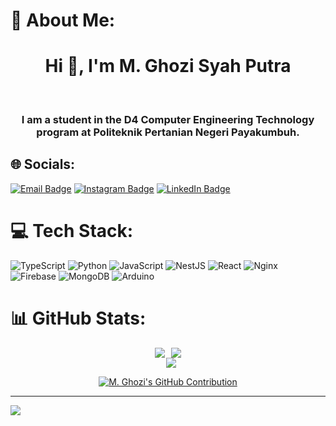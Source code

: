 # 💫 About Me:
<h1 align="center">Hi 👋, I'm M. Ghozi Syah Putra</h1><br><h3 align="center">
I am a student in the D4 Computer Engineering Technology program at Politeknik Pertanian Negeri Payakumbuh.</h3>


## 🌐 Socials:
[![Email Badge](https://img.shields.io/badge/-ghozi286%40gmail.com-EA4335?style=for-the-badge&logo=Gmail&logoColor=white)](mailto:ghozi286@gmail.com)
[![Instagram Badge](https://img.shields.io/badge/-@mghozi__-E4405F?style=for-the-badge&logo=Instagram&logoColor=white)](https://www.instagram.com/mghozi__/)
[![LinkedIn Badge](https://img.shields.io/badge/-M%20Ghozi%20Syah%20Putra-0077B5?style=for-the-badge&logo=LinkedIn&logoColor=white)](https://www.linkedin.com/in/m-ghozi/)

# 💻 Tech Stack:
![TypeScript](https://img.shields.io/badge/typescript-%23007ACC.svg?style=for-the-badge&logo=typescript&logoColor=white) ![Python](https://img.shields.io/badge/python-3670A0?style=for-the-badge&logo=python&logoColor=ffdd54) ![JavaScript](https://img.shields.io/badge/javascript-%23323330.svg?style=for-the-badge&logo=javascript&logoColor=%23F7DF1E) ![NestJS](https://img.shields.io/badge/nestjs-%23E0234E.svg?style=for-the-badge&logo=nestjs&logoColor=white) ![React](https://img.shields.io/badge/react-%2320232a.svg?style=for-the-badge&logo=react&logoColor=%2361DAFB) ![Nginx](https://img.shields.io/badge/nginx-%23009639.svg?style=for-the-badge&logo=nginx&logoColor=white) ![Firebase](https://img.shields.io/badge/firebase-a08021?style=for-the-badge&logo=firebase&logoColor=ffcd34) ![MongoDB](https://img.shields.io/badge/MongoDB-%234ea94b.svg?style=for-the-badge&logo=mongodb&logoColor=white) ![Arduino](https://img.shields.io/badge/-Arduino-00979D?style=for-the-badge&logo=Arduino&logoColor=white) 


# 📊 GitHub Stats:
<div align="center" style="display: flex; flex-direction: column; align-items: center;">
  <div style="display: flex; justify-content: center; align-items: center;">
    <img src="https://github-readme-stats.vercel.app/api?username=m-ghozi&theme=dracula&hide_border=true&include_all_commits=false&count_private=false" style="margin-right: 10px;" />
      <img src="https://github-readme-stats.vercel.app/api/top-langs/?username=m-ghozi&theme=dracula&hide_border=true&include_all_commits=false&count_private=false&layout=compact" />
  </div>
    <img src="https://github-readme-streak-stats.herokuapp.com/?user=m-ghozi&theme=dracula&hide_border=true" style="margin-left: 10px;" />
</div>
<p align="center">
  <a href="https://github.com/m-ghozi">
    <img src="https://github-profile-summary-cards.vercel.app/api/cards/profile-details?username=m-ghozi&theme=dracula" alt="M. Ghozi's GitHub Contribution"/>
  </a>
</p>


---
![](https://komarev.com/ghpvc/?username=m-ghozi&color=FF6E96&style=for-the-badge)

<!-- Proudly created with GPRM ( https://gprm.itsvg.in ) -->
